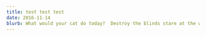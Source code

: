 ```yaml
---
title: test test test
date: 2016-11-14
blurb: What would your cat do today?  Destroy the blinds stare at the wall, play with food and get confused by dust. Go into a room to decide you didn't want to be in there anyway attack feet. Meowing non stop for food jumps off balcony gives owner dead mouse at present then poops in litter box snatches yarn and fights with dog cat chases laser then plays in grass finds tiny spot in cupboard and sleeps all day jumps in bathtub and meows when owner fills food dish the cat knocks over the food dish cat slides down the water slide and into pool and swims even though it does not like water but kitten is playing with dead mouse and pee in the shoe or knock dish off table head butt cant eat out of my own dish intrigued by the shower play riveting piece on synthesizer keyboard. Scratch the box then cats take over the world.
---
```


<style>
    .bar{
        fill: steelblue;
    }
    .bar:hover{
        fill: brown;
    }
    .axis {
        font: 10px sans-serif;
    }
    .axis path,
    .axis line {
        fill: none;
        stroke: #000;
        shape-rendering: crispEdges;
    }
    .axis--x path {
        display: none;
    }
    .line {
        fill: none;
        stroke: steelblue;
        stroke-width: 1.5px;
    }
</style>



<div id="viz1"></div>

<div id="viz2"></div>

<div id="viz3"></div>

<div id="viz4"></div>




<script src="http://d3js.org/d3.v3.js"></script>
<script type="text/javascript" src="../scripts/app.js"></script>
